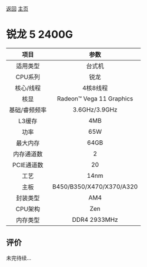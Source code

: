[返回](../../../)  [主页](../../../../../)

# 锐龙 5 2400G

| 项目 | 参数 |
| :------: | :------: |
|适用类型 | 台式机|
|CPU系列| 锐龙 |
|核心/线程| 4核8线程|
|核显| Radeon™ Vega 11 Graphics |
|基础/睿频频率 |3.6GHz/3.9GHz|
| L3缓存| 4MB|
|功率| 65W |
|最大内存| 64GB |
|内存通道数| 2 |
|PCIE通道数| 20 |
|工艺|14nm |
|主板| B450/B350/X470/X370/A320 |
|封装类型| AM4 |
|CPU架构|  Zen  |
|内存类型| DDR4 2933MHz |

## 评价

 未完待续...
